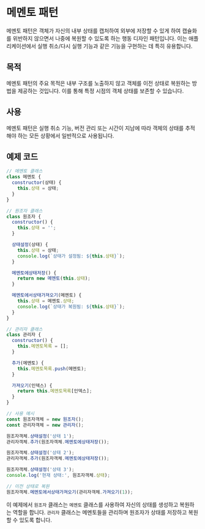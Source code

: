 # 메멘토 패턴

메멘토 패턴은 객체가 자신의 내부 상태를 캡처하여 외부에 저장할 수 있게 하여 캡슐화를 위반하지 않으면서 나중에 복원할 수 있도록 하는 행동 디자인 패턴입니다. 이는 애플리케이션에서 실행 취소/다시 실행 기능과 같은 기능을 구현하는 데 특히 유용합니다.

## 목적

메멘토 패턴의 주요 목적은 내부 구조를 노출하지 않고 객체를 이전 상태로 복원하는 방법을 제공하는 것입니다. 이를 통해 특정 시점의 객체 상태를 보존할 수 있습니다.

## 사용

메멘토 패턴은 실행 취소 기능, 버전 관리 또는 시간이 지남에 따라 객체의 상태를 추적해야 하는 모든 상황에서 일반적으로 사용됩니다.

## 예제 코드

```javascript
// 메멘토 클래스
class 메멘토 {
  constructor(상태) {
    this.상태 = 상태;
  }
}

// 원조자 클래스
class 원조자 {
  constructor() {
    this.상태 = '';
  }

  상태설정(상태) {
    this.상태 = 상태;
    console.log(`상태가 설정됨: ${this.상태}`);
  }

  메멘토에상태저장() {
    return new 메멘토(this.상태);
  }

  메멘토에서상태가져오기(메멘토) {
    this.상태 = 메멘토.상태;
    console.log(`상태가 복원됨: ${this.상태}`);
  }
}

// 관리자 클래스
class 관리자 {
  constructor() {
    this.메멘토목록 = [];
  }

  추가(메멘토) {
    this.메멘토목록.push(메멘토);
  }

  가져오기(인덱스) {
    return this.메멘토목록[인덱스];
  }
}

// 사용 예시
const 원조자객체 = new 원조자();
const 관리자객체 = new 관리자();

원조자객체.상태설정('상태 1');
관리자객체.추가(원조자객체.메멘토에상태저장());

원조자객체.상태설정('상태 2');
관리자객체.추가(원조자객체.메멘토에상태저장());

원조자객체.상태설정('상태 3');
console.log('현재 상태:', 원조자객체.상태);

// 이전 상태로 복원
원조자객체.메멘토에서상태가져오기(관리자객체.가져오기(1));
```

이 예제에서 `원조자` 클래스는 `메멘토` 클래스를 사용하여 자신의 상태를 생성하고 복원하는 역할을 합니다. `관리자` 클래스는 메멘토들을 관리하며 원조자가 상태를 저장하고 복원할 수 있도록 합니다.
